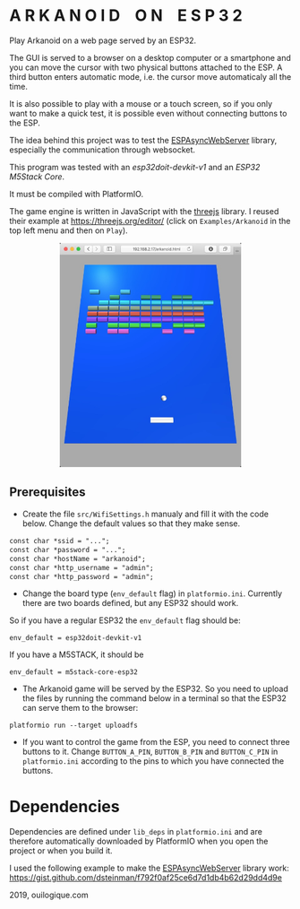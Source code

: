 
# A R K A N O I D    O N    E S P 3 2

Play Arkanoid on a web page served by an ESP32.

The GUI is served to a browser on a desktop computer or a smartphone and you can move the cursor with two physical buttons attached to the ESP. A third button enters automatic mode, i.e. the cursor move automaticaly all the time.

It is also possible to play with a mouse or a touch screen, so if you only want to make a quick test, it is possible even without connecting buttons to the ESP.

The idea behind this project was to test the [ESPAsyncWebServer](https://github.com/me-no-dev/ESPAsyncWebServer/blob/master/README.md) library, especially the communication through websocket.

This program was tested with an *esp32doit-devkit-v1* and an *ESP32 M5Stack Core*.

It must be compiled with PlatformIO.

The game engine is written in JavaScript with the [threejs](https://threejs.org) library. I reused their example at <https://threejs.org/editor/> (click on `Examples/Arkanoid` in the top left menu and then on `Play`).

<p align="center">
<img height=400px alt="Arkanoid on ESP32" src="images/arkanoid.jpg" />
</p>


## Prerequisites

- Create the file `src/WifiSettings.h` manualy and fill it with the code below. Change the default values so that they make sense.

<pre><code>const char *ssid = "...";
const char *password = "...";
const char *hostName = "arkanoid";
const char *http_username = "admin";
const char *http_password = "admin";</code></pre>

- Change the board type (`env_default` flag) in `platformio.ini`. Currently there are two boards defined, but any ESP32 should work.

So if you have a regular ESP32 the `env_default` flag should be:

    env_default = esp32doit-devkit-v1

If you have a M5STACK, it should be

    env_default = m5stack-core-esp32

- The Arkanoid game will be served by the ESP32. So you need to upload the files by running the command below in a terminal so that the ESP32 can serve them to the browser:

<pre><code>platformio run --target uploadfs</code></pre>

- If you want to control the game from the ESP, you need to connect three buttons to it. Change `BUTTON_A_PIN`, `BUTTON_B_PIN` and `BUTTON_C_PIN` in `platformio.ini` according to the pins to which you have connected the buttons.

# Dependencies

Dependencies are defined under `lib_deps` in `platformio.ini` and are therefore automatically downloaded by PlatformIO when you open the project or when you build it.

I used the following example to make the [ESPAsyncWebServer](https://github.com/me-no-dev/ESPAsyncWebServer/blob/master/README.md) library work:
<https://gist.github.com/dsteinman/f792f0af25ce6d7d1db4b62d29dd4d9e>

2019, ouilogique.com
